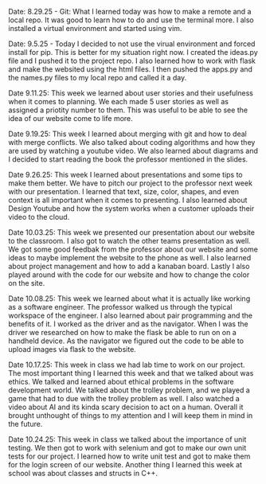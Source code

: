 Date: 8.29.25 - Git: What I learned today was how to make a remote and a local repo. It was good to learn how to do and use the terminal more. I also installed a virtual environment and started using vim.

Date: 9.5.25 - Today I decided to not use the virual environment and forced install for pip. This is better for my situation right now. I created the ideas.py file and I pushed it to the project repo. I also learned how to work with flask and make the websited using the html files. I then pushed the apps.py and the names.py files to my local repo and called it a day.

Date 9.11.25: This week we learned about user stories and their usefulness when it comes to planning. We each made 5 user stories as well as assigned a priotity number to them. This was useful to be able to see the idea of our website come to life more. 

Date 9.19.25: This week I learned about merging with git and how to deal with merge conflicts. We also talked about coding algorithms and how they are used by watching a youtube video. We also learned about diagrams and I decided to start reading the book the professor mentioned in the slides.

Date 9.26.25: This week I learned about presentations and some tips to make them better. We have to pitch our project to the professor next week with our presentation. I learned that text, size, color, shapes, and even context is all important when it comes to presenting. I also learned about Design Youtube and how the system works when a customer uploads their video to the cloud. 

Date 10.03.25: This week we presented our presentation about our website to the classroom. I also got to watch the other teams presentation as well. We got some good feedbak from the professor about our website and some ideas to maybe implement the website to the phone as well. I also learned about project management and how to add a kanaban board. Lastly I also played around with the code for our website and how to change the color on the site.

Date 10.08.25: This week we learned about what it is actually like working as a software engineer. The professor walked us through the typical workspace of the engineer. I also learned about pair programming and the benefits of it. I worked as the driver and as the navigator. When I was the driver we researched on how to make the flask be able to run on on a handheld device. As the navigator we figured out the code to be able to upload images via flask to the website. 

Date 10.17.25: This week in class we had lab time to work on our project. The most important thing I learned this week and that we talked about was ethics. We talked and learned about ethical problems in the software development world. We talked about the trolley problem, and we played a game that had to due with the trolley problem as well. I also watched a video about AI and its kinda scary decision to act on a human. Overall it brought unthought of things to my attention and I will keep them in mind in the future.

Date 10.24.25: This week in class we talked about the importance of unit testing. We then got to work with selenium and got to make our own unit tests for our project. I learned how to write unit test and got to make them for the login screen of our website. Another thing I learned this week at school was about classes and structs in C++. 
 
